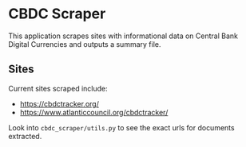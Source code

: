# CBDC Scraper

This application scrapes sites with informational data on Central Bank Digital Currencies and outputs a summary file.


## Sites

Current sites scraped include:

* https://cbdctracker.org/
* https://www.atlanticcouncil.org/cbdctracker/

Look into `cbdc_scraper/utils.py` to see the exact urls for documents extracted.